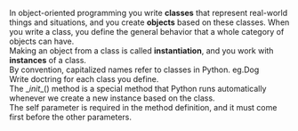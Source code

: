 In object-oriented programming you write **classes** that represent real-world things and situations, and you create **objects** based on these classes. When you write a class, you define the general behavior that a whole category of objects can have.  
Making an object from a class is called **instantiation**, and you work with **instances** of a class.  
By convention, capitalized names refer to classes in Python. eg.Dog  
Write doctring for each class you define.  
The \__init__() method is a special method that Python runs automatically whenever we create a new instance based on the class.  
The self parameter is required in the method definition, and it must come first before the other parameters.  
